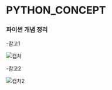 # PYTHON_CONCEPT
### 파이썬 개념 정리

-참고1

![캡처](https://user-images.githubusercontent.com/77167694/111896947-5f949a80-8a60-11eb-93db-1a756384b2b6.PNG)

-참고2

![캡처2](https://user-images.githubusercontent.com/77167694/111896952-66231200-8a60-11eb-95ad-7c653f621602.PNG)
